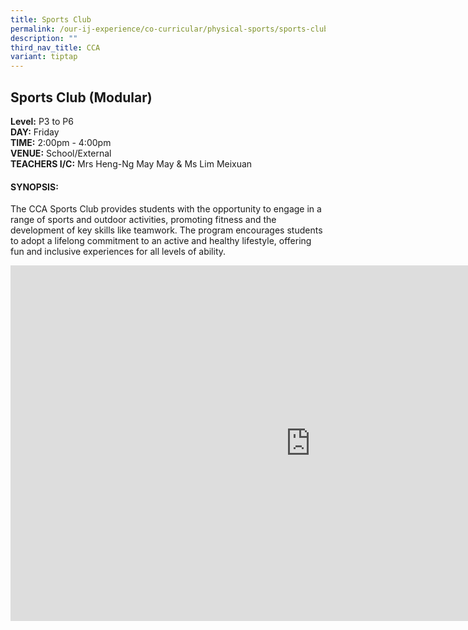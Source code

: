 ```yaml
---
title: Sports Club
permalink: /our-ij-experience/co-curricular/physical-sports/sports-club/
description: ""
third_nav_title: CCA
variant: tiptap
---
```

<h2>Sports Club (Modular)</h2>
<p><strong>Level:</strong>&nbsp;P3 to P6
<br><strong>DAY:</strong>&nbsp;Friday
<br><strong>TIME:</strong>&nbsp;2:00pm - 4:00pm
<br><strong>VENUE:</strong>&nbsp;School/External
<br><strong>TEACHERS I/C:</strong>&nbsp;Mrs Heng-Ng May May &amp; Ms Lim Meixuan</p>
<h4>SYNOPSIS:</h4>
<p>The CCA Sports Club provides students with the opportunity to engage in
a range of sports and outdoor activities, promoting fitness and the development
of key skills like teamwork. The program encourages students to adopt a
lifelong commitment to an active and healthy lifestyle, offering fun and
inclusive experiences for all levels of ability.</p>
<div class="iframe-wrapper">
<iframe height="569" width="960" allowfullscreen="true" frameborder="0" src="https://docs.google.com/presentation/d/e/2PACX-1vSg2InALqRvYYWw5-cl8sgd5mwCASXQ_KzgBrbyj7xBmOCyOrsWgcPEwmYUcKCmDd7wj1T5mkkYvfRT/embed?start=true&amp;loop=false&amp;delayms=5000"></iframe>
</div>
<p></p>